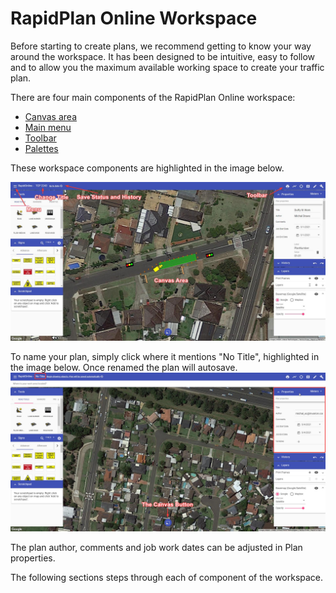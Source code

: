 # RapidPlan Online Workspace

Before starting to create plans, we recommend getting to know your way around the workspace. It has been designed to be intuitive, easy to follow and to allow you the maximum available working space to create your traffic plan.

There are four main components of the RapidPlan Online workspace:

- [Canvas area](./4.1%20Canvas%20area.md)
- [Main menu](./4.2%20Main%20Menu.md)
- [Toolbar](./4.3%20Toolbar.md)
- [Palettes](./4.4%20Palettes.md)

These workspace components are highlighted in the image below.

![RapidPlan Online Workspace](./Assets/RapidPlan_Online_Workspace.png)

To name your plan, simply click where it mentions "No Title", highlighted in the image below. Once renamed the plan will autosave.
![The Canvas Button](./Assets/The_canvas_button.png)

The plan author, comments and job work dates can be adjusted in Plan properties.

The following sections steps through each of component of the workspace.